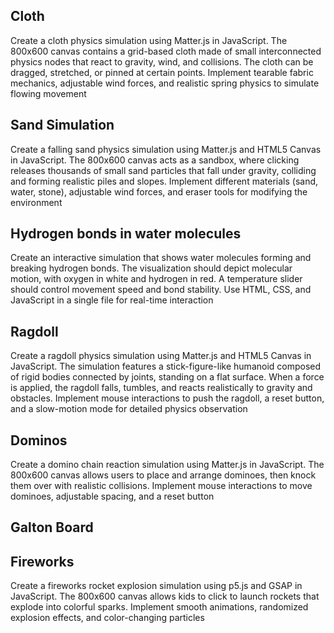 ## Cloth
Create a cloth physics simulation using Matter.js in JavaScript. The 800x600 canvas contains a grid-based cloth made of small interconnected physics nodes that react to gravity, wind, and collisions. The cloth can be dragged, stretched, or pinned at certain points. Implement tearable fabric mechanics, adjustable wind forces, and realistic spring physics to simulate flowing movement

## Sand Simulation
Create a falling sand physics simulation using Matter.js and HTML5 Canvas in JavaScript. The 800x600 canvas acts as a sandbox, where clicking releases thousands of small sand particles that fall under gravity, colliding and forming realistic piles  and slopes. Implement different materials (sand, water, stone), adjustable wind forces,  and eraser tools for modifying the environment

## Hydrogen bonds in water molecules
Create an interactive simulation that shows water molecules forming and breaking hydrogen bonds. The visualization should depict molecular motion, with oxygen in white and hydrogen in red. A temperature slider should control movement speed and bond stability. Use HTML, CSS, and JavaScript in a single file for real-time interaction

## Ragdoll
Create a ragdoll physics simulation using Matter.js and HTML5 Canvas in JavaScript. The simulation features a stick-figure-like humanoid composed of rigid bodies connected by joints, standing on a flat surface. When a force is applied, the ragdoll falls, tumbles, and reacts realistically to gravity and obstacles. Implement mouse interactions to push the ragdoll, a reset button, and a slow-motion mode for detailed physics observation

## Dominos
Create a domino chain reaction simulation using Matter.js in JavaScript. The 800x600 canvas allows users to place and arrange dominoes, then knock them over with realistic collisions. Implement mouse interactions to move dominoes, adjustable spacing, and a reset button

## Galton Board

## Fireworks
Create a fireworks rocket explosion simulation using p5.js and GSAP in JavaScript. The 800x600 canvas allows kids to click to launch rockets that explode into colorful sparks. Implement smooth animations, randomized explosion effects, and color-changing particles